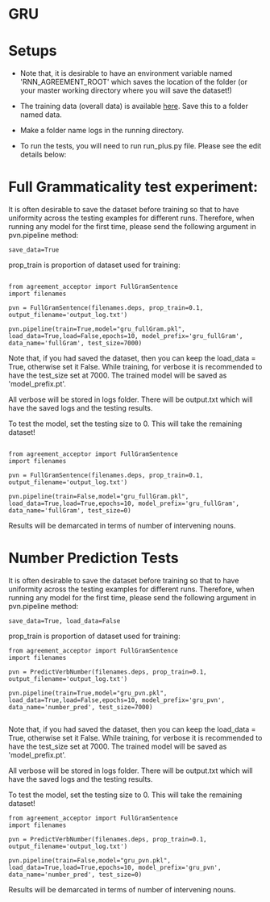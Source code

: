 # GRU

# Setups

* Note that, it is desirable to have an environment variable named 'RNN_AGREEMENT_ROOT' which saves the location of the folder (or your master working directory where you will save the dataset!) 

* The training data (overall data) is available [here](http://tallinzen.net/media/rnn_agreement/agr_50_mostcommon_10K.tsv.gz). Save this to a folder named data. 

* Make a folder name logs in the running directory. 

* To run the tests, you will need to run run_plus.py file. Please see the edit details below:

# Full Grammaticality test experiment:

It is often desirable to save the dataset before training so that to have uniformity across the testing examples for different runs. Therefore, when running any model for the first time, please send the following argument in pvn.pipeline method:

```
save_data=True
```

prop_train is proportion of dataset used for training:

```

from agreement_acceptor import FullGramSentence
import filenames

pvn = FullGramSentence(filenames.deps, prop_train=0.1, output_filename='output_log.txt')

pvn.pipeline(train=True,model="gru_fullGram.pkl", load_data=True,load=False,epochs=10, model_prefix='gru_fullGram', data_name='fullGram', test_size=7000)

```

Note that, if you had saved the dataset, then you can keep the load_data = True, otherwise set it False. While training, for verbose it is recommended to have the test_size set at 7000. The trained model will be saved as 'model_prefix.pt'. 

All verbose will be stored in logs folder. There will be output.txt which will have the saved logs and the testing results. 


To test the model, set the testing size to 0. This will take the remaining dataset!

```

from agreement_acceptor import FullGramSentence
import filenames

pvn = FullGramSentence(filenames.deps, prop_train=0.1, output_filename='output_log.txt')

pvn.pipeline(train=False,model="gru_fullGram.pkl", load_data=True,load=True,epochs=10, model_prefix='gru_fullGram', data_name='fullGram', test_size=0)

```

Results will be demarcated in terms of number of intervening nouns. 

# Number Prediction Tests


It is often desirable to save the dataset before training so that to have uniformity across the testing examples for different runs. Therefore, when running any model for the first time, please send the following argument in pvn.pipeline method:

```
save_data=True, load_data=False
```

prop_train is proportion of dataset used for training:

```
from agreement_acceptor import FullGramSentence
import filenames

pvn = PredictVerbNumber(filenames.deps, prop_train=0.1, output_filename='output_log.txt')

pvn.pipeline(train=True,model="gru_pvn.pkl", load_data=True,load=False,epochs=10, model_prefix='gru_pvn', data_name='number_pred', test_size=7000)


```

Note that, if you had saved the dataset, then you can keep the load_data = True, otherwise set it False. While training, for verbose it is recommended to have the test_size set at 7000. The trained model will be saved as 'model_prefix.pt'. 

All verbose will be stored in logs folder. There will be output.txt which will have the saved logs and the testing results. 


To test the model, set the testing size to 0. This will take the remaining dataset!

```
from agreement_acceptor import FullGramSentence
import filenames

pvn = PredictVerbNumber(filenames.deps, prop_train=0.1, output_filename='output_log.txt')

pvn.pipeline(train=False,model="gru_pvn.pkl", load_data=True,load=True,epochs=10, model_prefix='gru_pvn', data_name='number_pred', test_size=0)

```

Results will be demarcated in terms of number of intervening nouns. 
